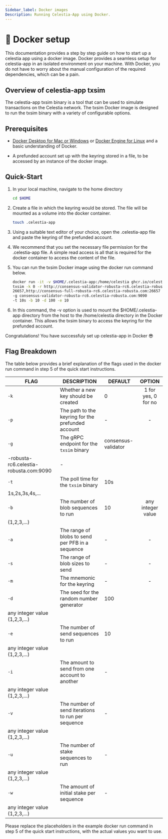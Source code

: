 ```yaml
---
Sidebar_label: Docker images
Description: Running Celestia-App using Docker.
---
```


# 🐳 Docker setup

This documentation provides a step by step guide on how to start up a celestia
app using a docker image. Docker provides a seamless setup for celestia-app
in an isolated environment on your machine. With Docker,
you do not have to worry about the manual configuration of the required
dependencies, which can be a pain.

## Overview of celestia-app txsim

The celestia-app txsim binary is a tool that can be
used to simulate transactions on the Celestia network.
The txsim Docker image is designed to run the txsim binary with a
variety of configurable options.

## Prerequisites

- [Docker Desktop for Mac or Windows](https://docs.docker.com/get-docker) or
[Docker Engine for Linux](https://docs.docker.com/engine/install/)
and a basic understanding of Docker.

- A prefunded account set up with the keyring stored in a file,
to be accessed by an instance of the docker image.

## Quick-Start

1. In your local machine, navigate to the home directory

   ```bash [linux or unix OS]
   cd $HOME
   ```

2. Create a file in which the keyring would be stored.
The file will be mounted as a volume into the docker container.

   ```bash
   touch .celestia-app
   ```

3. Using a suitable text editor of your choice, open the
.celestia-app file and paste the keyring of the prefunded account.

4. We recommend that you set the necessary file permission for the
.celestia-app file. A simple read access is all that is required for the
docker container to access the content of the file.

5. You can run the txsim Docker image using the docker run command below.

   ```bash
   docker run -it -v $HOME/.celestia-app:/home/celestia ghcr.io/celestiaorg/
   txsim -k 0 -r http://consensus-validator-robusta-rc6.celestia-robusta.com:
   26657,http://consensus-full-robusta-rc6.celestia-robusta.com:26657
   -g consensus-validator-robusta-rc6.celestia-robusta.com:9090
   -t 10s -b 10 -d 100 -e 10
   ```

6. In this command, the -v option is used to mount the
$HOME/.celestia-app directory from the host to the /home/celestia
directory in the Docker container.
This allows the txsim binary to access the keyring for the prefunded account.

Congratulations! You have successfuly set up celestia-app in Docker 😎

## Flag Breakdown

The table below provides a brief explanation of the
flags used in the docker run command in step 5 of the quick start instructions.

| FLAG | DESCRIPTION | DEFAULT | OPTION |
| ---- | ---- | ---- | :----: |
| `-k` | Whether a new key should be created | 0 | 1 for yes, 0 for no |
| `-p` | The path to the keyring for the prefunded account | - | - |
| `-g` | The gRPC endpoint for the `txsim` binary | consensus-validator
-robusta-rc6.celestia-robusta.com:9090 | - |
| `-t` | The poll time for the `txsim` binary | 10s |
1s,2s,3s,4s,... |
| `-b` | The number of blob sequences to run | 10 | any integer value
(1,2,3,...) |
| `-a` | The range of blobs to send per PFB in a sequence | - | - |
| `-s` | The range of blob sizes to send | - | - |
| `-m` | The mnemonic for the keyring | - | - |
| `-d` | The seed for the random number generator | 100 |
any integer value (1,2,3,...) |
| `-e` | The number of send sequences to run | 10 |
any integer value (1,2,3,...) |
| `-i` | The amount to send from one account to another | - |
any integer value (1,2,3,...) |
| `-v` | The number of send iterations to run per sequence | - |
any integer value (1,2,3,...) |
| `-u` | The number of stake sequences to run | - |
any integer value (1,2,3,...) |
| `-w` | The amount of initial stake per sequence | - |
any integer value (1,2,3,...) |

Please replace the placeholders in the example docker run
command in step 5 of the quick start instructions,
with the actual values you want to use.
